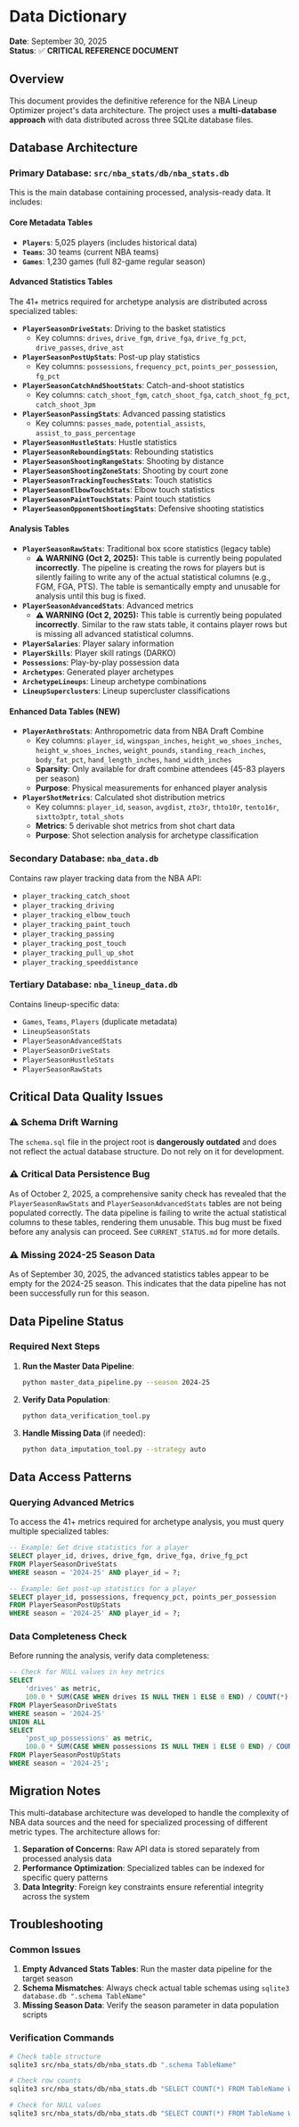 # Data Dictionary

**Date**: September 30, 2025  
**Status**: ✅ **CRITICAL REFERENCE DOCUMENT**

## Overview

This document provides the definitive reference for the NBA Lineup Optimizer project's data architecture. The project uses a **multi-database approach** with data distributed across three SQLite database files.

## Database Architecture

### Primary Database: `src/nba_stats/db/nba_stats.db`

This is the main database containing processed, analysis-ready data. It includes:

#### Core Metadata Tables
- **`Players`**: 5,025 players (includes historical data)
- **`Teams`**: 30 teams (current NBA teams)
- **`Games`**: 1,230 games (full 82-game regular season)

#### Advanced Statistics Tables
The 41+ metrics required for archetype analysis are distributed across specialized tables:

- **`PlayerSeasonDriveStats`**: Driving to the basket statistics
  - Key columns: `drives`, `drive_fgm`, `drive_fga`, `drive_fg_pct`, `drive_passes`, `drive_ast`
- **`PlayerSeasonPostUpStats`**: Post-up play statistics
  - Key columns: `possessions`, `frequency_pct`, `points_per_possession`, `fg_pct`
- **`PlayerSeasonCatchAndShootStats`**: Catch-and-shoot statistics
  - Key columns: `catch_shoot_fgm`, `catch_shoot_fga`, `catch_shoot_fg_pct`, `catch_shoot_3pm`
- **`PlayerSeasonPassingStats`**: Advanced passing statistics
  - Key columns: `passes_made`, `potential_assists`, `assist_to_pass_percentage`
- **`PlayerSeasonHustleStats`**: Hustle statistics
- **`PlayerSeasonReboundingStats`**: Rebounding statistics
- **`PlayerSeasonShootingRangeStats`**: Shooting by distance
- **`PlayerSeasonShootingZoneStats`**: Shooting by court zone
- **`PlayerSeasonTrackingTouchesStats`**: Touch statistics
- **`PlayerSeasonElbowTouchStats`**: Elbow touch statistics
- **`PlayerSeasonPaintTouchStats`**: Paint touch statistics
- **`PlayerSeasonOpponentShootingStats`**: Defensive shooting statistics

#### Analysis Tables
- **`PlayerSeasonRawStats`**: Traditional box score statistics (legacy table)
  - **⚠️ WARNING (Oct 2, 2025):** This table is currently being populated **incorrectly**. The pipeline is creating the rows for players but is silently failing to write any of the actual statistical columns (e.g., FGM, FGA, PTS). The table is semantically empty and unusable for analysis until this bug is fixed.
- **`PlayerSeasonAdvancedStats`**: Advanced metrics
  - **⚠️ WARNING (Oct 2, 2025):** This table is currently being populated **incorrectly**. Similar to the raw stats table, it contains player rows but is missing all advanced statistical columns.
- **`PlayerSalaries`**: Player salary information
- **`PlayerSkills`**: Player skill ratings (DARKO)
- **`Possessions`**: Play-by-play possession data
- **`Archetypes`**: Generated player archetypes
- **`ArchetypeLineups`**: Lineup archetype combinations
- **`LineupSuperclusters`**: Lineup supercluster classifications

#### Enhanced Data Tables (NEW)
- **`PlayerAnthroStats`**: Anthropometric data from NBA Draft Combine
  - Key columns: `player_id`, `wingspan_inches`, `height_wo_shoes_inches`, `height_w_shoes_inches`, `weight_pounds`, `standing_reach_inches`, `body_fat_pct`, `hand_length_inches`, `hand_width_inches`
  - **Sparsity**: Only available for draft combine attendees (45-83 players per season)
  - **Purpose**: Physical measurements for enhanced player analysis
- **`PlayerShotMetrics`**: Calculated shot distribution metrics
  - Key columns: `player_id`, `season`, `avgdist`, `zto3r`, `thto10r`, `tento16r`, `sixtto3ptr`, `total_shots`
  - **Metrics**: 5 derivable shot metrics from shot chart data
  - **Purpose**: Shot selection analysis for archetype classification

### Secondary Database: `nba_data.db`

Contains raw player tracking data from the NBA API:
- `player_tracking_catch_shoot`
- `player_tracking_driving`
- `player_tracking_elbow_touch`
- `player_tracking_paint_touch`
- `player_tracking_passing`
- `player_tracking_post_touch`
- `player_tracking_pull_up_shot`
- `player_tracking_speeddistance`

### Tertiary Database: `nba_lineup_data.db`

Contains lineup-specific data:
- `Games`, `Teams`, `Players` (duplicate metadata)
- `LineupSeasonStats`
- `PlayerSeasonAdvancedStats`
- `PlayerSeasonDriveStats`
- `PlayerSeasonHustleStats`
- `PlayerSeasonRawStats`

## Critical Data Quality Issues

### ⚠️ Schema Drift Warning

The `schema.sql` file in the project root is **dangerously outdated** and does not reflect the actual database structure. Do not rely on it for development.

### ⚠️ Critical Data Persistence Bug

As of October 2, 2025, a comprehensive sanity check has revealed that the `PlayerSeasonRawStats` and `PlayerSeasonAdvancedStats` tables are not being populated correctly. The data pipeline is failing to write the actual statistical columns to these tables, rendering them unusable. This bug must be fixed before any analysis can proceed. See `CURRENT_STATUS.md` for more details.

### ⚠️ Missing 2024-25 Season Data

As of September 30, 2025, the advanced statistics tables appear to be empty for the 2024-25 season. This indicates that the data pipeline has not been successfully run for this season.

## Data Pipeline Status

### Required Next Steps

1. **Run the Master Data Pipeline**:
   ```bash
   python master_data_pipeline.py --season 2024-25
   ```

2. **Verify Data Population**:
   ```bash
   python data_verification_tool.py
   ```

3. **Handle Missing Data** (if needed):
   ```bash
   python data_imputation_tool.py --strategy auto
   ```

## Data Access Patterns

### Querying Advanced Metrics

To access the 41+ metrics required for archetype analysis, you must query multiple specialized tables:

```sql
-- Example: Get drive statistics for a player
SELECT player_id, drives, drive_fgm, drive_fga, drive_fg_pct
FROM PlayerSeasonDriveStats 
WHERE season = '2024-25' AND player_id = ?;

-- Example: Get post-up statistics for a player
SELECT player_id, possessions, frequency_pct, points_per_possession
FROM PlayerSeasonPostUpStats 
WHERE season = '2024-25' AND player_id = ?;
```

### Data Completeness Check

Before running the analysis, verify data completeness:

```sql
-- Check for NULL values in key metrics
SELECT 
    'drives' as metric,
    100.0 * SUM(CASE WHEN drives IS NULL THEN 1 ELSE 0 END) / COUNT(*) as null_percentage
FROM PlayerSeasonDriveStats 
WHERE season = '2024-25'
UNION ALL
SELECT 
    'post_up_possessions' as metric,
    100.0 * SUM(CASE WHEN possessions IS NULL THEN 1 ELSE 0 END) / COUNT(*) as null_percentage
FROM PlayerSeasonPostUpStats 
WHERE season = '2024-25';
```

## Migration Notes

This multi-database architecture was developed to handle the complexity of NBA data sources and the need for specialized processing of different metric types. The architecture allows for:

1. **Separation of Concerns**: Raw API data is stored separately from processed analysis data
2. **Performance Optimization**: Specialized tables can be indexed for specific query patterns
3. **Data Integrity**: Foreign key constraints ensure referential integrity across the system

## Troubleshooting

### Common Issues

1. **Empty Advanced Stats Tables**: Run the master data pipeline for the target season
2. **Schema Mismatches**: Always check actual table schemas using `sqlite3 database.db ".schema TableName"`
3. **Missing Season Data**: Verify the season parameter in data population scripts

### Verification Commands

```bash
# Check table structure
sqlite3 src/nba_stats/db/nba_stats.db ".schema TableName"

# Check row counts
sqlite3 src/nba_stats/db/nba_stats.db "SELECT COUNT(*) FROM TableName WHERE season = '2024-25';"

# Check for NULL values
sqlite3 src/nba_stats/db/nba_stats.db "SELECT COUNT(*) FROM TableName WHERE column_name IS NULL;"
```
